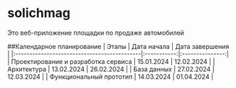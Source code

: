 # solichmag
Это веб-приложение площадки по продаже автомобилей

##Календарное планирование
| Этапы                                       | Дата начала | Дата завершения |
|:--------------------------------------------|:-----------:|:---------------:|
| Проектирование и разработка сервиса         | 15.01.2024  |   12.02.2024    |
| Архитектура                                 | 13.02.2024  |   26.02.2024    |
| База данных                                 | 27.02.2024  |   12.03.2024    |
| Функциональный прототип                     | 14.03.2024  |   01.04.2024    |
